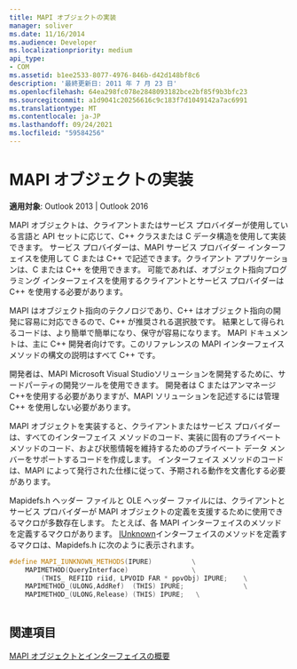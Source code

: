 ```yaml
---
title: MAPI オブジェクトの実装
manager: soliver
ms.date: 11/16/2014
ms.audience: Developer
ms.localizationpriority: medium
api_type:
- COM
ms.assetid: b1ee2533-8077-4976-846b-d42d148bf8c6
description: '最終更新日: 2011 年 7 月 23 日'
ms.openlocfilehash: 64ea298fc078e2848093182bce2bf85f9b3bfc23
ms.sourcegitcommit: a1d9041c20256616c9c183f7d1049142a7ac6991
ms.translationtype: MT
ms.contentlocale: ja-JP
ms.lasthandoff: 09/24/2021
ms.locfileid: "59584256"
---
```

# <a name="implementing-mapi-objects"></a>MAPI オブジェクトの実装

  
  
**適用対象**: Outlook 2013 | Outlook 2016 
  
MAPI オブジェクトは、クライアントまたはサービス プロバイダーが使用している言語と API セットに応じて、C++ クラスまたは C データ構造を使用して実装できます。 サービス プロバイダーは、MAPI サービス プロバイダー インターフェイスを使用して C または C++ で記述できます。クライアント アプリケーションは、C または C++ を使用できます。 可能であれば、オブジェクト指向プログラミング インターフェイスを使用するクライアントとサービス プロバイダーは C++ を使用する必要があります。 
  
MAPI はオブジェクト指向のテクノロジであり、C++ はオブジェクト指向の開発に容易に対応できるので、C++ が推奨される選択肢です。 結果として得られるコードは、より簡単で簡単になり、保守が容易になります。 MAPI ドキュメントは、主に C++ 開発者向けです。このリファレンスの MAPI インターフェイス メソッドの構文の説明はすべて C++ です。
  
開発者は、MAPI Microsoft Visual Studioソリューションを開発するために、サードパーティの開発ツールを使用できます。 開発者は C またはアンマネージ C++を使用する必要がありますが、MAPI ソリューションを記述するには管理 C++ を使用しない必要があります。
  
MAPI オブジェクトを実装すると、クライアントまたはサービス プロバイダーは、すべてのインターフェイス メソッドのコード、実装に固有のプライベート メソッドのコード、および状態情報を維持するためのプライベート データ メンバーをサポートするコードを作成します。 インターフェイス メソッドのコードは、MAPI によって発行された仕様に従って、予期される動作を文書化する必要があります。 
  
Mapidefs.h ヘッダー ファイルと OLE ヘッダー ファイルには、クライアントとサービス プロバイダーが MAPI オブジェクトの定義を支援するために使用できるマクロが多数存在します。 たとえば、各 MAPI インターフェイスのメソッドを定義するマクロがあります。 [IUnknown](https://msdn.microsoft.com/library/ms680509%28v=VS.85%29.aspx)インターフェイスのメソッドを定義するマクロは、Mapidefs.h に次のように表示されます。 
  
```cpp
#define MAPI_IUNKNOWN_METHODS(IPURE)          \
    MAPIMETHOD(QueryInterface)                \
        (THIS_ REFIID riid, LPVOID FAR * ppvObj) IPURE;    \
    MAPIMETHOD_(ULONG,AddRef)  (THIS) IPURE;               \
    MAPIMETHOD_(ULONG,Release) (THIS) IPURE;   \
 
```

## <a name="see-also"></a>関連項目



[MAPI オブジェクトとインターフェイスの概要](mapi-object-and-interface-overview.md)

